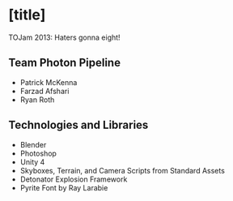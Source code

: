 [title]
=======

TOJam 2013: Haters gonna eight!

Team Photon Pipeline
--------------------
* Patrick McKenna
* Farzad Afshari
* Ryan Roth

Technologies and Libraries
--------------------------
* Blender
* Photoshop
* Unity 4
 * Skyboxes, Terrain, and Camera Scripts from Standard Assets
 * Detonator Explosion Framework
 * Pyrite Font by Ray Larabie
 
